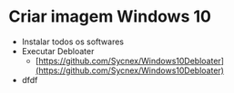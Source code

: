 # Criar imagem Windows 10

* Instalar todos os softwares
* Executar Debloater
  * [https://github.com/Sycnex/Windows10Debloater](https://github.com/Sycnex/Windows10Debloater)
* dfdf  

